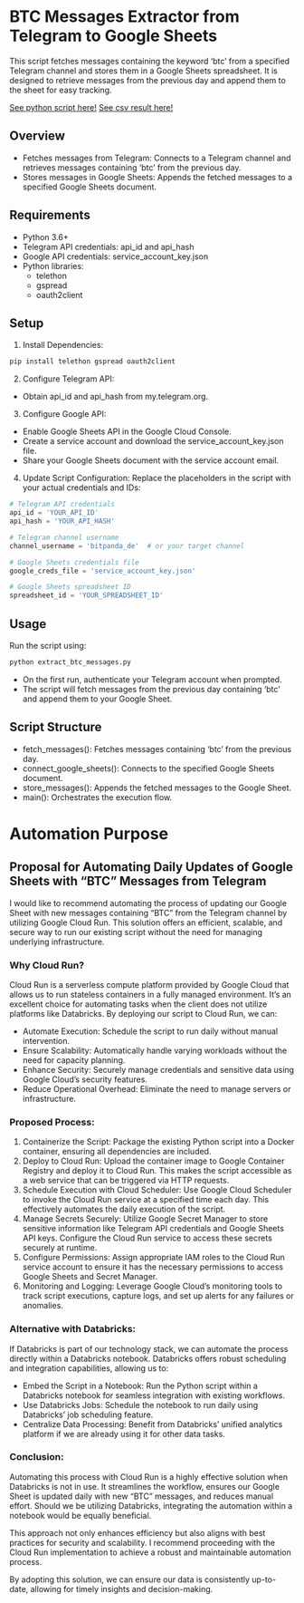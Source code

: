 # BTC Messages Extractor from Telegram to Google Sheets

This script fetches messages containing the keyword ‘btc’ from a specified Telegram channel and stores them in a Google Sheets spreadsheet. It is designed to retrieve messages from the previous day and append them to the sheet for easy tracking.

[See python script here!](https://github.com/raulvazquez7/data_analyst_challenge/blob/main/Part2/extract_btc_messages.py)
[See csv result here!](https://github.com/raulvazquez7/data_analyst_challenge/blob/main/Part2/bitpanda_de_btc_messages.csv)

## Overview
- Fetches messages from Telegram: Connects to a Telegram channel and retrieves messages containing ‘btc’ from the previous day.
- Stores messages in Google Sheets: Appends the fetched messages to a specified Google Sheets document.

## Requirements
- Python 3.6+
- Telegram API credentials: api_id and api_hash
- Google API credentials: service_account_key.json
- Python libraries:
	- telethon
	- gspread
	- oauth2client

## Setup

1. Install Dependencies:
```bash
pip install telethon gspread oauth2client
```

2. Configure Telegram API:
- Obtain api_id and api_hash from my.telegram.org.

3. Configure Google API:
- Enable Google Sheets API in the Google Cloud Console.
- Create a service account and download the service_account_key.json file.
- Share your Google Sheets document with the service account email.

4. Update Script Configuration:
Replace the placeholders in the script with your actual credentials and IDs:
```python
# Telegram API credentials
api_id = 'YOUR_API_ID'
api_hash = 'YOUR_API_HASH'

# Telegram channel username
channel_username = 'bitpanda_de'  # or your target channel

# Google Sheets credentials file
google_creds_file = 'service_account_key.json'

# Google Sheets spreadsheet ID
spreadsheet_id = 'YOUR_SPREADSHEET_ID'
```

## Usage

Run the script using:
```bash
python extract_btc_messages.py
```
- On the first run, authenticate your Telegram account when prompted.
- The script will fetch messages from the previous day containing ‘btc’ and append them to your Google Sheet.

## Script Structure
- fetch_messages(): Fetches messages containing ‘btc’ from the previous day.
- connect_google_sheets(): Connects to the specified Google Sheets document.
- store_messages(): Appends the fetched messages to the Google Sheet.
- main(): Orchestrates the execution flow.

# Automation Purpose
## Proposal for Automating Daily Updates of Google Sheets with “BTC” Messages from Telegram

I would like to recommend automating the process of updating our Google Sheet with new messages containing “BTC” from the Telegram channel by utilizing Google Cloud Run. This solution offers an efficient, scalable, and secure way to run our existing script without the need for managing underlying infrastructure.

### Why Cloud Run?

Cloud Run is a serverless compute platform provided by Google Cloud that allows us to run stateless containers in a fully managed environment. It’s an excellent choice for automating tasks when the client does not utilize platforms like Databricks. By deploying our script to Cloud Run, we can:

- Automate Execution: Schedule the script to run daily without manual intervention.
- Ensure Scalability: Automatically handle varying workloads without the need for capacity planning.
- Enhance Security: Securely manage credentials and sensitive data using Google Cloud’s security features.
- Reduce Operational Overhead: Eliminate the need to manage servers or infrastructure.

### Proposed Process:

1. Containerize the Script: Package the existing Python script into a Docker container, ensuring all dependencies are included.
2. Deploy to Cloud Run: Upload the container image to Google Container Registry and deploy it to Cloud Run. This makes the script accessible as a web service that can be triggered via HTTP requests.
3. Schedule Execution with Cloud Scheduler: Use Google Cloud Scheduler to invoke the Cloud Run service at a specified time each day. This effectively automates the daily execution of the script.
4. Manage Secrets Securely: Utilize Google Secret Manager to store sensitive information like Telegram API credentials and Google Sheets API keys. Configure the Cloud Run service to access these secrets securely at runtime.
5. Configure Permissions: Assign appropriate IAM roles to the Cloud Run service account to ensure it has the necessary permissions to access Google Sheets and Secret Manager.
6. Monitoring and Logging: Leverage Google Cloud’s monitoring tools to track script executions, capture logs, and set up alerts for any failures or anomalies.

### Alternative with Databricks:

If Databricks is part of our technology stack, we can automate the process directly within a Databricks notebook. Databricks offers robust scheduling and integration capabilities, allowing us to:

- Embed the Script in a Notebook: Run the Python script within a Databricks notebook for seamless integration with existing workflows.
- Use Databricks Jobs: Schedule the notebook to run daily using Databricks’ job scheduling feature.
- Centralize Data Processing: Benefit from Databricks’ unified analytics platform if we are already using it for other data tasks.

### Conclusion:

Automating this process with Cloud Run is a highly effective solution when Databricks is not in use. It streamlines the workflow, ensures our Google Sheet is updated daily with new “BTC” messages, and reduces manual effort. Should we be utilizing Databricks, integrating the automation within a notebook would be equally beneficial.

This approach not only enhances efficiency but also aligns with best practices for security and scalability. I recommend proceeding with the Cloud Run implementation to achieve a robust and maintainable automation process.

By adopting this solution, we can ensure our data is consistently up-to-date, allowing for timely insights and decision-making.
